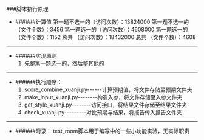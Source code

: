 ###脚本执行原理
- ######计算值
    第一题不选一的（访问次数）：13824000
    第一题不选一的（文件个数）：3456
    第一题选一的（访问次数）：4608000
    第一题选一的（文件个数）：1152
    总共 （访问次数）：18432000
    总共 （文件个数）：4608
***
- ######实现原则
    1. 先整第一题选一的，然后整其他的
***
- ######执行顺序：
	1. score_combine_xuanji.py------计算预期值，将文件存储至预期文件夹
	2. make_input_xuanji.py--------构造入参，将文件存储至入参文件夹
	3. get_style_xuanji.py--------访问接口，将结果文件存储至结果文件夹
	4. check_xuanji.py---------对比预期与结果，将报告传入报告文件夹
***
- ######附录：
    test_room脚本用于编写中的一些小功能实验，无实际职责